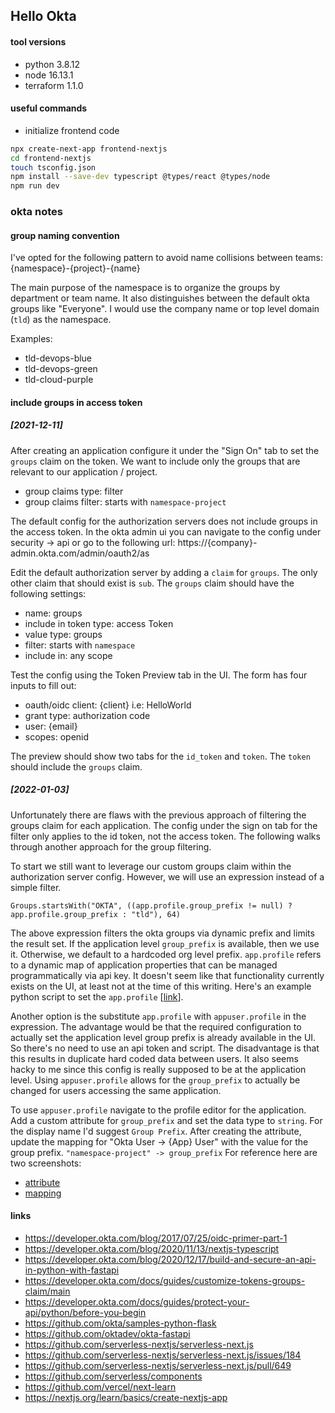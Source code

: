 ## Hello Okta

#### tool versions
- python 3.8.12
- node 16.13.1
- terraform 1.1.0

#### useful commands
- initialize frontend code
```sh
npx create-next-app frontend-nextjs
cd frontend-nextjs
touch tsconfig.json
npm install --save-dev typescript @types/react @types/node
npm run dev
```

### okta notes

#### group naming convention
I've opted for the following pattern to avoid name collisions between teams:
{namespace}-{project}-{name}

The main purpose of the namespace is to organize the groups by department or team name. It also distinguishes between
the default okta groups like "Everyone". I would use the company name or top level domain (`tld`) as the namespace.

Examples:
- tld-devops-blue
- tld-devops-green
- tld-cloud-purple

#### include groups in access token
##### [2021-12-11]
After creating an application configure it under the "Sign On" tab to set the `groups` claim on the token. We want to
include only the groups that are relevant to our application / project. 
- group claims type: filter
- group claims filter: starts with `namespace-project`

The default config for the authorization servers does not include groups in the access token.
In the okta admin ui you can navigate to the config under security -> api or go to the following url:
https://{company}-admin.okta.com/admin/oauth2/as

Edit the default authorization server by adding a `claim` for `groups`. The only other claim that should exist is `sub`.
The `groups` claim should have the following settings:
- name: groups
- include in token type: access Token
- value type: groups
- filter: starts with `namespace`
- include in: any scope

Test the config using the Token Preview tab in the UI. The form has four inputs to fill out:
- oauth/oidc client: {client} i.e: HelloWorld
- grant type: authorization code
- user: {email}
- scopes: openid

The preview should show two tabs for the `id_token` and `token`. The `token` should include the `groups` claim.

##### [2022-01-03]
Unfortunately there are flaws with the previous approach of filtering the groups claim for each application. The config
under the sign on tab for the filter only applies to the id token, not the access token. The following walks through
another approach for the group filtering.

To start we still want to leverage our custom groups claim within the authorization server config. However, we will use
an expression instead of a simple filter.
```
Groups.startsWith("OKTA", ((app.profile.group_prefix != null) ? app.profile.group_prefix : "tld"), 64)
```

The above expression filters the okta groups via dynamic prefix and limits the result set. If the application level
`group_prefix` is available, then we use it. Otherwise, we default to a hardcoded org level prefix. `app.profile` refers
to a dynamic map of application properties that can be managed programmatically via api key. It doesn't seem like that
functionality currently exists on the UI, at least not at the time of this writing. Here's an example python script to
set the `app.profile` [[link](backend-fastapi/spikes/app-profile-1.py)].

Another option is the substitute `app.profile` with `appuser.profile` in the expression. The advantage would be that
the required configuration to actually set the application level group prefix is already available in the UI. So there's
no need to use an api token and script. The disadvantage is that this results in duplicate hard coded data between users.
It also seems hacky to me since this config is really supposed to be at the application level. Using `appuser.profile`
allows for the `group_prefix` to actually be changed for users accessing the same application.

To use `appuser.profile` navigate to the profile editor for the application. Add a custom attribute for `group_prefix`
and set the data type to `string`. For the display name I'd suggest `Group Prefix`. After creating the attribute, update
the mapping for "Okta User -> {App} User" with the value for the group prefix. `"namespace-project" -> group_prefix`
For reference here are two screenshots:
- [attribute](docs/images/hello-world-profile.png)
- [mapping](docs/images/group-prefix-example.png)

#### links
- https://developer.okta.com/blog/2017/07/25/oidc-primer-part-1
- https://developer.okta.com/blog/2020/11/13/nextjs-typescript
- https://developer.okta.com/blog/2020/12/17/build-and-secure-an-api-in-python-with-fastapi
- https://developer.okta.com/docs/guides/customize-tokens-groups-claim/main
- https://developer.okta.com/docs/guides/protect-your-api/python/before-you-begin
- https://github.com/okta/samples-python-flask
- https://github.com/oktadev/okta-fastapi
- https://github.com/serverless-nextjs/serverless-next.js
- https://github.com/serverless-nextjs/serverless-next.js/issues/184
- https://github.com/serverless-nextjs/serverless-next.js/pull/649
- https://github.com/serverless/components
- https://github.com/vercel/next-learn
- https://nextjs.org/learn/basics/create-nextjs-app
